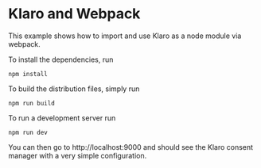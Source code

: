 # Klaro and Webpack

This example shows how to import and use Klaro as a node module via webpack.

To install the dependencies, run

    npm install

To build the distribution files, simply run

    npm run build

To run a development server run

    npm run dev

You can then go to http://localhost:9000 and should see the Klaro consent
manager with a very simple configuration.
